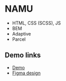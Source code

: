 # NAMU

- HTML, CSS (SCSS), JS
- BEM
- Adaptive
- Parcel

## Demo links

- [Demo](https://AndriiZakharenko.github.io/namu/)
- [Figma design](https://www.figma.com/file/cRBCqE06cDrY3s4jX7h3iY/%D0%9D%D0%90%D0%9C%D0%A3-(Edit)?node-id=0%3A1)

